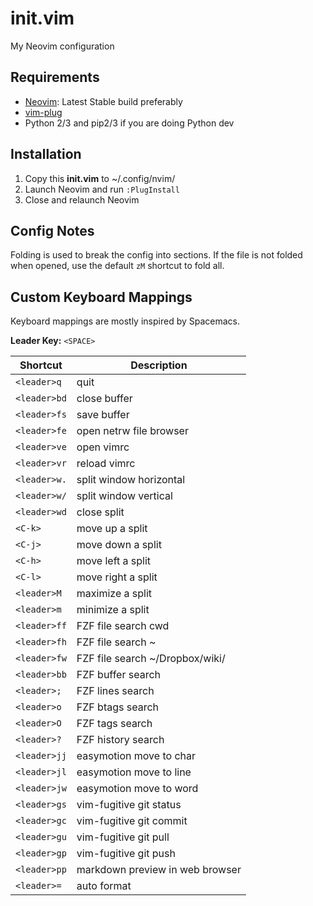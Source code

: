 # init.vim
My Neovim configuration

## Requirements
* [Neovim](https://github.com/neovim/neovim/wiki/Installing-Neovim): Latest Stable build preferably
* [vim-plug](https://github.com/junegunn/vim-plug)
* Python 2/3 and pip2/3 if you are doing Python dev

## Installation
1. Copy this **init.vim** to ~/.config/nvim/
2. Launch Neovim and run `:PlugInstall`
3. Close and relaunch Neovim

## Config Notes
Folding is used to break the config into sections. If the file is not folded when opened, use the default `zM` shortcut to fold all.

## Custom Keyboard Mappings
Keyboard mappings are mostly inspired by Spacemacs.

**Leader Key:** `<SPACE>`

| Shortcut  | Description |
| ------------- | ------------- |
| `<leader>q`  | quit  |
| `<leader>bd`  | close buffer  |
| `<leader>fs` | save buffer |
| `<leader>fe` | open netrw file browser |
| `<leader>ve` | open vimrc |
| `<leader>vr` | reload vimrc |
| `<leader>w.` | split window horizontal |
| `<leader>w/` | split window vertical |
| `<leader>wd` | close split |
| `<C-k>` | move up a split |
| `<C-j>` | move down a split |
| `<C-h>` | move left a split |
| `<C-l>` | move right a split |
| `<leader>M` | maximize a split |
| `<leader>m` | minimize a split |
| `<leader>ff` | FZF file search cwd |
| `<leader>fh` | FZF file search ~ |
| `<leader>fw` | FZF file search ~/Dropbox/wiki/ |
| `<leader>bb` | FZF buffer search |
| `<leader>;` | FZF lines search |
| `<leader>o` | FZF btags search |
| `<leader>O` | FZF tags search |
| `<leader>?` | FZF history search |
| `<leader>jj` | easymotion move to char |
| `<leader>jl` | easymotion move to line |
| `<leader>jw` | easymotion move to word |
| `<leader>gs` | vim-fugitive git status |
| `<leader>gc` | vim-fugitive git commit |
| `<leader>gu` | vim-fugitive git pull |
| `<leader>gp` | vim-fugitive git push |
| `<leader>pp` | markdown preview in web browser |
| `<leader>=` | auto format |
